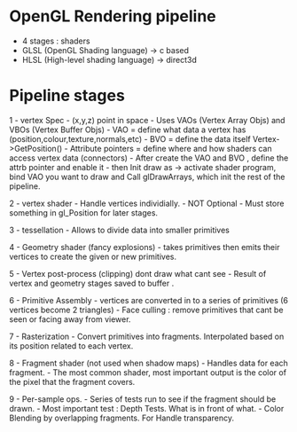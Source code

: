 # OpenGL Rendering pipeline
- 4 stages : shaders
- GLSL (OpenGL Shading language) -> c based
- HLSL (High-level shading language) -> direct3d

# Pipeline stages
1 - vertex Spec
	- (x,y,z) point in space
	- Uses VAOs (Vertex Array Objs) and VBOs (Vertex Buffer Objs)
	- VAO = define what data a vertex has (position,colour,texture,normals,etc)
	- BVO = define the data itself Vertex->GetPosition()
	- Attribute pointers = define where and how shaders can access vertex data (connectors)
	- After create the VAO and BVO , define the attrb pointer and enable it
	- then Init draw as -> activate shader program, bind VAO you want to draw and Call glDrawArrays, which init the rest of the pipeline.

2 - vertex shader
	- Handle vertices individially.
	- NOT Optional
	- Must store something in gl_Position for later stages.

3 - tessellation
	- Allows to divide data into smaller primitives

4 - Geometry shader (fancy explosions)
	- takes primitives then emits their vertices to create the given or new primitives.

5 - Vertex post-process (clipping) dont draw what cant see
	- Result of vertex and geometry stages saved to buffer .

6 - Primitive Assembly
	- vertices are converted in to a series of primitives (6 vertices become 2 triangles)
	- Face culling : remove primitives that cant be seen or facing away from viewer. 

7 - Rasterization
	- Convert primitives into fragments. Interpolated based on its position related to each vertex.

8 - Fragment shader (not used when shadow maps)
	- Handles data for each fragment.
	- The most common shader, most important output is the color of the pixel that the fragment covers.

9 - Per-sample ops.
	- Series of tests run to see if the fragment should be drawn.
	- Most important test : Depth Tests. What is in front of what.
	- Color Blending by overlapping fragments. For Handle transparency.
